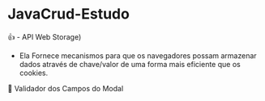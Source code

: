 # JavaCrud-Estudo
:+1: -  API Web Storage)
- Ela Fornece mecanismos para que os navegadores possam armazenar dados através de chave/valor de uma forma mais eficiente que os cookies.

:checkered_flag: Validador dos Campos do Modal
